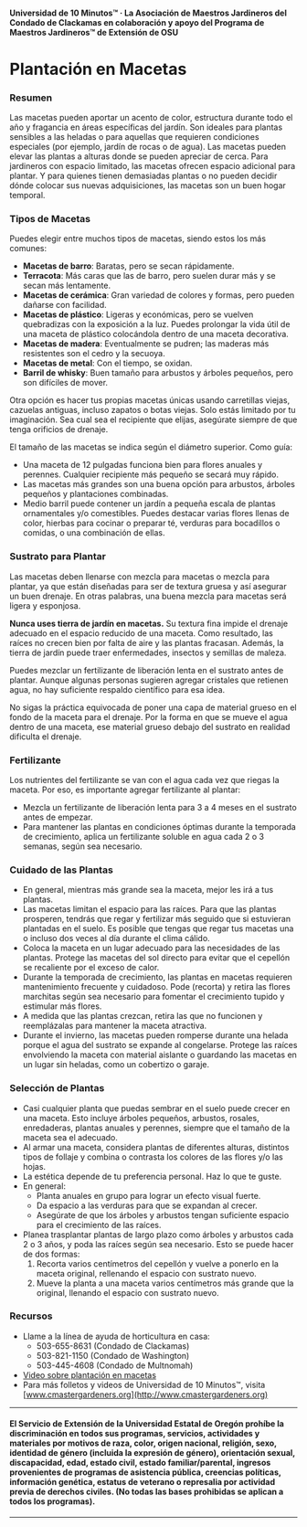 #### Universidad de 10 Minutos™ · La Asociación de Maestros Jardineros del Condado de Clackamas en colaboración y apoyo del Programa de Maestros Jardineros™ de Extensión de OSU

# Plantación en Macetas

### Resumen

Las macetas pueden aportar un acento de color, estructura durante todo el año y fragancia en áreas específicas del jardín. Son ideales para plantas sensibles a las heladas o para aquellas que requieren condiciones especiales (por ejemplo, jardín de rocas o de agua). Las macetas pueden elevar las plantas a alturas donde se pueden apreciar de cerca. Para jardineros con espacio limitado, las macetas ofrecen espacio adicional para plantar. Y para quienes tienen demasiadas plantas o no pueden decidir dónde colocar sus nuevas adquisiciones, las macetas son un buen hogar temporal.

### Tipos de Macetas

Puedes elegir entre muchos tipos de macetas, siendo estos los más comunes:

- **Macetas de barro**: Baratas, pero se secan rápidamente.
- **Terracota**: Más caras que las de barro, pero suelen durar más y se secan más lentamente.
- **Macetas de cerámica**: Gran variedad de colores y formas, pero pueden dañarse con facilidad.
- **Macetas de plástico**: Ligeras y económicas, pero se vuelven quebradizas con la exposición a la luz. Puedes prolongar la vida útil de una maceta de plástico colocándola dentro de una maceta decorativa.
- **Macetas de madera**: Eventualmente se pudren; las maderas más resistentes son el cedro y la secuoya.
- **Macetas de metal**: Con el tiempo, se oxidan.
- **Barril de whisky**: Buen tamaño para arbustos y árboles pequeños, pero son difíciles de mover.

Otra opción es hacer tus propias macetas únicas usando carretillas viejas, cazuelas antiguas, incluso zapatos o botas viejas. Solo estás limitado por tu imaginación. Sea cual sea el recipiente que elijas, asegúrate siempre de que tenga orificios de drenaje.

El tamaño de las macetas se indica según el diámetro superior. Como guía:

- Una maceta de 12 pulgadas funciona bien para flores anuales y perennes. Cualquier recipiente más pequeño se secará muy rápido.
- Las macetas más grandes son una buena opción para arbustos, árboles pequeños y plantaciones combinadas.
- Medio barril puede contener un jardín a pequeña escala de plantas ornamentales y/o comestibles. Puedes destacar varias flores llenas de color, hierbas para cocinar o preparar té, verduras para bocadillos o comidas, o una combinación de ellas.

### Sustrato para Plantar

Las macetas deben llenarse con mezcla para macetas o mezcla para plantar, ya que están diseñadas para ser de textura gruesa y así asegurar un buen drenaje. En otras palabras, una buena mezcla para macetas será ligera y esponjosa.

**Nunca uses tierra de jardín en macetas.** Su textura fina impide el drenaje adecuado en el espacio reducido de una maceta. Como resultado, las raíces no crecen bien por falta de aire y las plantas fracasan. Además, la tierra de jardín puede traer enfermedades, insectos y semillas de maleza.

Puedes mezclar un fertilizante de liberación lenta en el sustrato antes de plantar. Aunque algunas personas sugieren agregar cristales que retienen agua, no hay suficiente respaldo científico para esa idea.

No sigas la práctica equivocada de poner una capa de material grueso en el fondo de la maceta para el drenaje. Por la forma en que se mueve el agua dentro de una maceta, ese material grueso debajo del sustrato en realidad dificulta el drenaje.

### Fertilizante

Los nutrientes del fertilizante se van con el agua cada vez que riegas la maceta. Por eso, es importante agregar fertilizante al plantar:

- Mezcla un fertilizante de liberación lenta para 3 a 4 meses en el sustrato antes de empezar.
- Para mantener las plantas en condiciones óptimas durante la temporada de crecimiento, aplica un fertilizante soluble en agua cada 2 o 3 semanas, según sea necesario.

### Cuidado de las Plantas

- En general, mientras más grande sea la maceta, mejor les irá a tus plantas.
- Las macetas limitan el espacio para las raíces. Para que las plantas prosperen, tendrás que regar y fertilizar más seguido que si estuvieran plantadas en el suelo. Es posible que tengas que regar tus macetas una o incluso dos veces al día durante el clima cálido.
- Coloca la maceta en un lugar adecuado para las necesidades de las plantas. Protege las macetas del sol directo para evitar que el cepellón se recaliente por el exceso de calor.
- Durante la temporada de crecimiento, las plantas en macetas requieren mantenimiento frecuente y cuidadoso. Pode (recorta) y retira las flores marchitas según sea necesario para fomentar el crecimiento tupido y estimular más flores.
- A medida que las plantas crezcan, retira las que no funcionen y reemplázalas para mantener la maceta atractiva.
- Durante el invierno, las macetas pueden romperse durante una helada porque el agua del sustrato se expande al congelarse. Protege las raíces envolviendo la maceta con material aislante o guardando las macetas en un lugar sin heladas, como un cobertizo o garaje.

### Selección de Plantas

- Casi cualquier planta que puedas sembrar en el suelo puede crecer en una maceta. Esto incluye árboles pequeños, arbustos, rosales, enredaderas, plantas anuales y perennes, siempre que el tamaño de la maceta sea el adecuado.
- Al armar una maceta, considera plantas de diferentes alturas, distintos tipos de follaje y combina o contrasta los colores de las flores y/o las hojas.
- La estética depende de tu preferencia personal. Haz lo que te guste.
- En general:
  - Planta anuales en grupo para lograr un efecto visual fuerte.
  - Da espacio a las verduras para que se expandan al crecer.
  - Asegúrate de que los árboles y arbustos tengan suficiente espacio para el crecimiento de las raíces.
- Planea trasplantar plantas de largo plazo como árboles y arbustos cada 2 o 3 años, y poda las raíces según sea necesario. Esto se puede hacer de dos formas:
  1. Recorta varios centímetros del cepellón y vuelve a ponerlo en la maceta original, rellenando el espacio con sustrato nuevo.
  2. Mueve la planta a una maceta varios centímetros más grande que la original, llenando el espacio con sustrato nuevo.

### Recursos

- Llame a la línea de ayuda de horticultura en casa:
  - 503-655-8631 (Condado de Clackamas)
  - 503-821-1150 (Condado de Washington)
  - 503-445-4608 (Condado de Multnomah)
- [Video sobre plantación en macetas](https://www.youtube.com/watch?v=wHnYV-kgJ0c)
- Para más folletos y videos de Universidad de 10 Minutos™, visita [www.cmastergardeners.org](http://www.cmastergardeners.org)

---

#### El Servicio de Extensión de la Universidad Estatal de Oregón prohíbe la discriminación en todos sus programas, servicios, actividades y materiales por motivos de raza, color, origen nacional, religión, sexo, identidad de género (incluida la expresión de género), orientación sexual, discapacidad, edad, estado civil, estado familiar/parental, ingresos provenientes de programas de asistencia pública, creencias políticas, información genética, estatus de veterano o represalia por actividad previa de derechos civiles. (No todas las bases prohibidas se aplican a todos los programas).
---